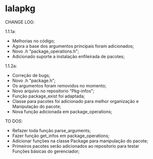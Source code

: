 # lalapkg

CHANGE LOG:                                                        

  1.1.1a:                                                              
   * Melhorias no código;                                              
   * Agora a base dos argumentos principais foram adicionados;         
   * Novo .h "package_operations.h";                                   
   * Adicionado suporte a instalação enfileirada de pacotes;
                                        
  1.1.2a:                                                             
   * Correção de bugs;                                                 
   * Novo .h "package.h";                                              
   * Os argumentos foram removidos no momento;                         
   * Novo arquivo no repositorio "Pkg-infos";                          
   * Função package_exist foi adaptada;                                
   * Classe para pacotes foi adicionado para melhor organização e      
     Manipulação do pacote;                                            
   * Nova função adicionada em package_operations;                     


 TO DOS:                                                            
                                                            
 * Refazer toda função parse_arguments;                              
 * Fazer função get_infos em package_operations;                     
 * Adicionar funções na classe Package para manipulação do pacote;   
 * Primeiros pacotes serão adicionados ao repositorio para testar    
   Funções básicas do gerenciador;                                 
